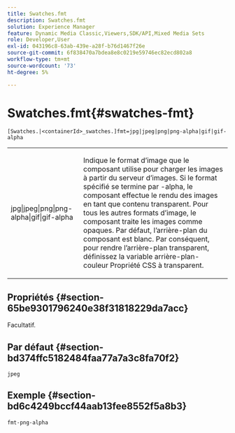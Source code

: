 ```yaml
---
title: Swatches.fmt
description: Swatches.fmt
solution: Experience Manager
feature: Dynamic Media Classic,Viewers,SDK/API,Mixed Media Sets
role: Developer,User
exl-id: 043196c8-63ab-439e-a28f-b76d1467f26e
source-git-commit: 6f838470a7bdea8e8c0219e59746ec82ecd802a8
workflow-type: tm+mt
source-wordcount: '73'
ht-degree: 5%

---
```


# Swatches.fmt{#swatches-fmt}

`[Swatches.|<containerId>_swatches.]fmt=jpg|jpeg|png|png-alpha|gif|gif-alpha`

<table id="table_4620F51BD77149FDB68F1FBECC443801"> 
 <tbody> 
  <tr> 
   <td> <p> <span class="codeph"> jpg|jpeg|png|png-alpha|gif|gif-alpha</span> </p> </td> 
   <td> <p>Indique le format d’image que le composant utilise pour charger les images à partir du serveur d’images. Si le format spécifié se termine par <span class="codeph"> -alpha</span>, le composant effectue le rendu des images en tant que contenu transparent. Pour tous les autres formats d’image, le composant traite les images comme opaques. Par défaut, l’arrière-plan du composant est blanc. Par conséquent, pour rendre l’arrière-plan transparent, définissez la variable <span class="codeph"> arrière-plan-couleur</span> Propriété CSS à <span class="codeph"> transparent</span>. </p> </td> 
  </tr> 
 </tbody> 
</table>

## Propriétés {#section-65be9301796240e38f31818229da7acc}

Facultatif.

## Par défaut {#section-bd374ffc5182484faa77a7a3c8fa70f2}

`jpeg`

## Exemple {#section-bd6c4249bccf44aab13fee8552f5a8b3}

`fmt-png-alpha`
